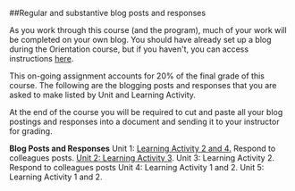 ##Regular and substantive blog posts and responses

As you work through this course (and the program), much of your work will be completed on your own blog. You should have already set up a blog during the Orientation course, but if you haven't, you can access instructions [here](https://twonline.gitbooks.io/twu-online-orientation/content/activity-1.html).

This on-going assignment accounts for 20% of the final grade of this course. The following are the blogging posts and responses that you are asked to make listed by Unit and Learning Activity. 

At the end of the course you will be required to cut and paste all your blog postings and responses into a document and sending it to your instructor for grading. 

**Blog Posts and Responses**
Unit 1: [Learning Activity 2 and 4.](https://www.gitbook.com/book/twonline/ldrs-500/edit#/edit/master/unit-1-learning-activities.md?_k=36z1lm "Go to Unit 1 Learning Activities.") Respond to colleagues posts. 
[Unit 2: Learning Activity 3](https://www.gitbook.com/book/twonline/ldrs-500/edit#/edit/master/unit-2-learning-activities.md?_k=i8947b "Go to Unit 2 Learning Activities.").
Unit 3: Learning Activity 2. Respond to colleagues posts
Unit 4: Learning Activity 1 and 2.
Unit 5: Learning Activity 1 and 2. 